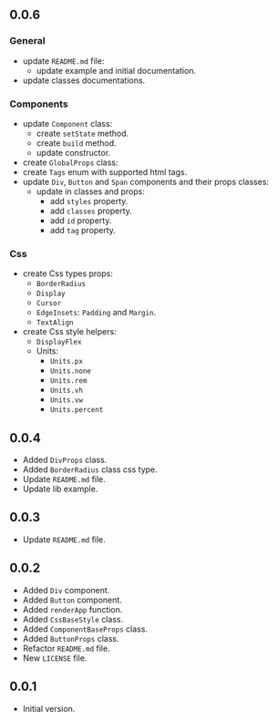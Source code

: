 ## 0.0.6

### General
- update `README.md` file:
  - update example and initial documentation.
- update classes documentations.

### Components
- update `Component` class:
  - create `setState` method.
  - create `build` method.
  - update constructor.
- create `GlobalProps` class:
- create `Tags` enum with supported html tags.
- update `Div`, `Button` and `Span` components and their props classes:
  - update in classes and props:
    - add `styles` property.
    - add `classes` property.
    - add `id` property.
    - add `tag` property.

### Css
- create Css types props:
  - `BorderRadius`
  - `Display`
  - `Cursor`
  - `EdgeInsets`: `Padding` and `Margin`.
  - `TextAlign`
- create Css style helpers:
  - `DisplayFlex`
  - Units:
    - `Units.px`
    - `Units.none`
    - `Units.rem`
    - `Units.vh`
    - `Units.vw`
    - `Units.percent`



## 0.0.4

- Added `DivProps` class.
- Added `BorderRadius` class css type.
- Update `README.md` file.
- Update lib example.


## 0.0.3

- Update `README.md` file.


## 0.0.2

- Added `Div` component.
- Added `Button` component.
- Added `renderApp` function.
- Added `CssBaseStyle` class.
- Added `ComponentBaseProps` class.
- Added `ButtonProps` class.
- Refactor `README.md` file.
- New `LICENSE` file.


## 0.0.1

- Initial version.